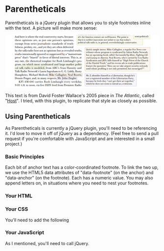 # Parentheticals

Parentheticals is a jQuery plugin that allows you to style footnotes inline with the text. A picture will make more sense:

![A view of color-coded inline asides. Green text in an anchor is visually linked to a green footnote, displayed on the side of the primary text.](https://github.com/charliepark/parentheticals/raw/master/dfw-host-screenshot.png)

This text is from David Foster Wallace's 2005 piece in *The Atlantic*, called "[Host](http://www.theatlantic.com/magazine/archive/2005/04/host/3812/?single_page=true)". I tried, with this plugin, to replicate that style as closely as possible.

## Using Parentheticals

As Parentheticals is currently a jQuery plugin, you'll need to be referencing it. I'd love to move it off of jQuery as a dependency. (Feel free to send a pull request if you're comfortable with JavaScript and are interested in a small project.)

### Basic Principles

Each bit of anchor text has a color-coordinated footnote. To link the two up, we use the HTML5 data attributes of "data-footnote" (on the anchor) and "data-anchor" (on the footnote). Each has a numeric value. You may also append letters on, in situations where you need to nest your footnotes.

### Your HTML



### Your CSS

You'll need to add the following


### Your JavaScript

As I mentioned, you'll need to call jQuery.